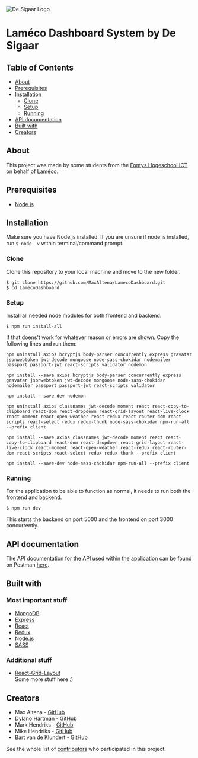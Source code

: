 ![De Sigaar Logo](https://i.gyazo.com/bd001381f989b9443f4769f72c938ca5.png)

# Laméco Dashboard System by De Sigaar

## Table of Contents

- [About](#about)
- [Prerequisites](#prerequisites)
- [Installation](#installation)
  - [Clone](#clone)
  - [Setup](#setup)
  - [Running](#running)
- [API documentation](#api-documentation)
- [Built with](#built-with)
- [Creators](#creators)

## About

This project was made by some students from the [Fontys Hogeschool ICT](https://fontys.nl/hbo-ict/) on behalf of [Laméco](https://www.lameco.nl/).

## Prerequisites

- [Node.js](https://nodejs.org/)

## Installation

Make sure you have Node.js installed. If you are unsure if node is installed, run `$ node -v` within terminal/command prompt.

### Clone

Clone this repository to your local machine and move to the new folder.

```
$ git clone https://github.com/MaxAltena/LamecoDashboard.git
$ cd LamecoDashboard
```

### Setup

Install all needed node modules for both frontend and backend.

```
$ npm run install-all
```

If that doens't work for whatever reason or errors are shown. Copy the following lines and run them:

```
npm uninstall axios bcryptjs body-parser concurrently express gravatar jsonwebtoken jwt-decode mongoose node-sass-chokidar nodemailer passport passport-jwt react-scripts validator nodemon

npm install --save axios bcryptjs body-parser concurrently express gravatar jsonwebtoken jwt-decode mongoose node-sass-chokidar nodemailer passport passport-jwt react-scripts validator

npm install --save-dev nodemon

npm uninstall axios classnames jwt-decode moment react react-copy-to-clipboard react-dom react-dropdown react-grid-layout react-live-clock react-moment react-open-weather react-redux react-router-dom react-scripts react-select redux redux-thunk node-sass-chokidar npm-run-all --prefix client

npm install --save axios classnames jwt-decode moment react react-copy-to-clipboard react-dom react-dropdown react-grid-layout react-live-clock react-moment react-open-weather react-redux react-router-dom react-scripts react-select redux redux-thunk --prefix client

npm install --save-dev node-sass-chokidar npm-run-all --prefix client
```

### Running

For the application to be able to function as normal, it needs to run both the frontend and backend.

```
$ npm run dev
```

This starts the backend on port 5000 and the frontend on port 3000 concurrently.

## API documentation

The API documentation for the API used within the application can be found on Postman [here](https://documenter.getpostman.com/view/5448152/RWgxtZy1).

## Built with

### Most important stuff

- [MongoDB](https://www.mongodb.com/)
- [Express](https://expressjs.com/)
- [React](https://reactjs.org/)
- [Redux](https://redux.js.org/)
- [Node.js](https://nodejs.org/)
- [SASS](https://sass-lang.com/)

### Additional stuff

- [React-Grid-Layout](https://github.com/STRML/react-grid-layout/)  
  Some more stuff here :)

## Creators

- Max Altena - [GitHub](https://github.com/MaxAltena)
- Dylano Hartman - [GitHub](https://github.com/DylanoH)
- Mark Hendriks - [GitHub](https://github.com/MariusHendriks)
- Mike Hendriks - [GitHub](https://github.com/mike-hendriks)
- Bart van de Klundert - [GitHub](https://github.com/Bartvdklu)

See the whole list of [contributors](https://github.com/MaxAltena/LamecoDashboard/contributors) who participated in this project.
